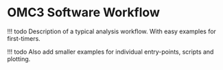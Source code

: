 # OMC3 Software Workflow

!!! todo
    Description of a typical analysis workflow. With easy examples for first-timers.

!!! todo
    Also add smaller examples for individual entry-points, scripts and plotting.
